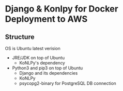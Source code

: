 # Django & Konlpy for Docker Deployment to AWS



## Structure

OS is Ubuntu latest verision

* JRE/JDK on top of Ubuntu
  * KoNLPy's dependency
* Python3 and pip3 on top of Ubuntu
  * Django and its dependencies
  * KoNLPy
  * psycopg2-binary for PostgreSQL DB connection


